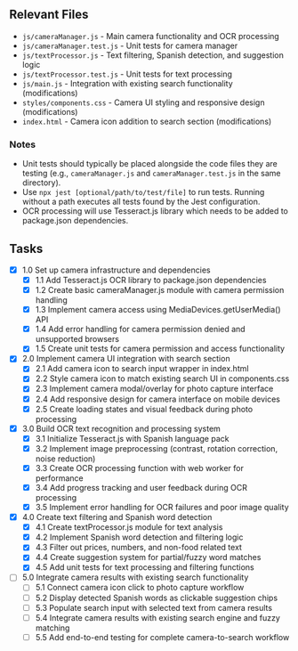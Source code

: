 ## Relevant Files

- `js/cameraManager.js` - Main camera functionality and OCR processing
- `js/cameraManager.test.js` - Unit tests for camera manager
- `js/textProcessor.js` - Text filtering, Spanish detection, and suggestion logic
- `js/textProcessor.test.js` - Unit tests for text processing
- `js/main.js` - Integration with existing search functionality (modifications)
- `styles/components.css` - Camera UI styling and responsive design (modifications)
- `index.html` - Camera icon addition to search section (modifications)

### Notes

- Unit tests should typically be placed alongside the code files they are testing (e.g., `cameraManager.js` and `cameraManager.test.js` in the same directory).
- Use `npx jest [optional/path/to/test/file]` to run tests. Running without a path executes all tests found by the Jest configuration.
- OCR processing will use Tesseract.js library which needs to be added to package.json dependencies.

## Tasks

- [x] 1.0 Set up camera infrastructure and dependencies
  - [x] 1.1 Add Tesseract.js OCR library to package.json dependencies
  - [x] 1.2 Create basic cameraManager.js module with camera permission handling
  - [x] 1.3 Implement camera access using MediaDevices.getUserMedia() API
  - [x] 1.4 Add error handling for camera permission denied and unsupported browsers
  - [x] 1.5 Create unit tests for camera permission and access functionality

- [x] 2.0 Implement camera UI integration with search section
  - [x] 2.1 Add camera icon to search input wrapper in index.html
  - [x] 2.2 Style camera icon to match existing search UI in components.css
  - [x] 2.3 Implement camera modal/overlay for photo capture interface
  - [x] 2.4 Add responsive design for camera interface on mobile devices
  - [x] 2.5 Create loading states and visual feedback during photo processing

- [x] 3.0 Build OCR text recognition and processing system
  - [x] 3.1 Initialize Tesseract.js with Spanish language pack
  - [x] 3.2 Implement image preprocessing (contrast, rotation correction, noise reduction)
  - [x] 3.3 Create OCR processing function with web worker for performance
  - [x] 3.4 Add progress tracking and user feedback during OCR processing
  - [x] 3.5 Implement error handling for OCR failures and poor image quality

- [x] 4.0 Create text filtering and Spanish word detection
  - [x] 4.1 Create textProcessor.js module for text analysis
  - [x] 4.2 Implement Spanish word detection and filtering logic
  - [x] 4.3 Filter out prices, numbers, and non-food related text
  - [x] 4.4 Create suggestion system for partial/fuzzy word matches
  - [x] 4.5 Add unit tests for text processing and filtering functions

- [ ] 5.0 Integrate camera results with existing search functionality
  - [ ] 5.1 Connect camera icon click to photo capture workflow
  - [ ] 5.2 Display detected Spanish words as clickable suggestion chips
  - [ ] 5.3 Populate search input with selected text from camera results
  - [ ] 5.4 Integrate camera results with existing search engine and fuzzy matching
  - [ ] 5.5 Add end-to-end testing for complete camera-to-search workflow